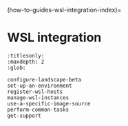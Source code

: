 (how-to-guides-wsl-integration-index)=
# WSL integration

```{toctree}
:titlesonly:
:maxdepth: 2
:glob:

configure-landscape-beta
set-up-an-environment
register-wsl-hosts
manage-wsl-instances
use-a-specific-image-source
perform-common-tasks
get-support
